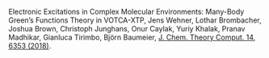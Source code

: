 Electronic Excitations in Complex Molecular Environments: Many-Body Green’s Functions Theory in VOTCA-XTP,
Jens Wehner, Lothar Brombacher, Joshua Brown, Christoph Junghans, Onur Caylak, Yuriy Khalak, Pranav Madhikar, Gianluca Tirimbo, Björn Baumeier,
[J. Chem. Theory Comput. 14, 6353 (2018)](https://doi.org/10.1021/acs.jctc.8b00617).
